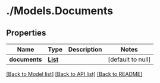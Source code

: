 # ./Models.Documents
## Properties

Name | Type | Description | Notes
------------ | ------------- | ------------- | -------------
**documents** | [**List**](Document.md) |  | [default to null]

[[Back to Model list]](../README.md#documentation-for-models) [[Back to API list]](../README.md#documentation-for-api-endpoints) [[Back to README]](../README.md)

